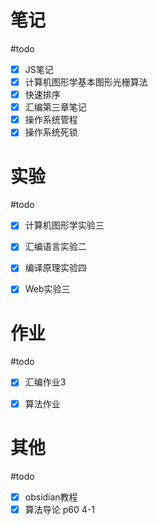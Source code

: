 # 笔记
#todo
- [x] JS笔记
- [x] 计算机图形学基本图形光栅算法
- [x] 快速排序
- [x] 汇编第三章笔记
- [x] 操作系统管程
- [x] 操作系统死锁

# 实验
#todo 
- [x] 计算机图形学实验三
- [x] 汇编语言实验二
- [x] 编译原理实验四
- [x] Web实验三


# 作业
#todo 
- [x] 汇编作业3
- [x] 算法作业


# 其他
#todo 
- [x] obsidian教程
- [x] 算法导论 p60 4-1
